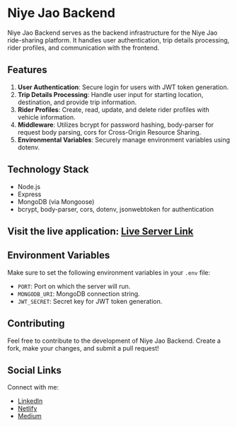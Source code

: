 # Niye Jao Backend

Niye Jao Backend serves as the backend infrastructure for the Niye Jao ride-sharing platform. It handles user authentication, trip details processing, rider profiles, and communication with the frontend.

## Features

1. **User Authentication**: Secure login for users with JWT token generation.
2. **Trip Details Processing**: Handle user input for starting location, destination, and provide trip information.
3. **Rider Profiles**: Create, read, update, and delete rider profiles with vehicle information.
4. **Middleware**: Utilizes bcrypt for password hashing, body-parser for request body parsing, cors for Cross-Origin Resource Sharing.
5. **Environmental Variables**: Securely manage environment variables using dotenv.

## Technology Stack

- Node.js
- Express
- MongoDB (via Mongoose)
- bcrypt, body-parser, cors, dotenv, jsonwebtoken for authentication

## Visit the live application: [Live Server Link](https://ridesharebd.netlify.app/)

## Environment Variables

Make sure to set the following environment variables in your `.env` file:

- `PORT`: Port on which the server will run.
- `MONGODB_URI`: MongoDB connection string.
- `JWT_SECRET`: Secret key for JWT token generation.

## Contributing

Feel free to contribute to the development of Niye Jao Backend. Create a fork, make your changes, and submit a pull request!

## Social Links

Connect with me:

- [LinkedIn](www.linkedin.com/in/mdmoniruzzamanbu)
- [Netlify](https://moniruzzamanbu.netlify.app/)
- [Medium](https://medium.com/@zamanmonirbu)
